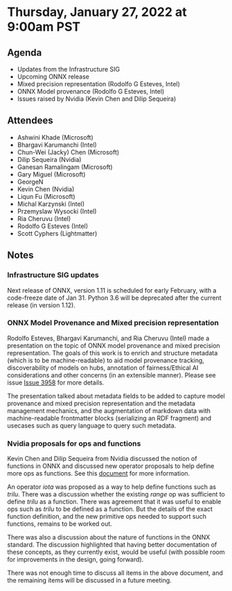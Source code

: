 # Thursday, January 27, 2022 at 9:00am PST

## Agenda

* Updates from the Infrastructure SIG
* Upcoming ONNX release
* Mixed precision representation (Rodolfo G Esteves, Intel)
* ONNX Model provenance (Rodolfo G Esteves, Intel)
* Issues raised by Nvidia (Kevin Chen  and Dilip Sequeira)

## Attendees 

* Ashwini Khade (Microsoft)
* Bhargavi Karumanchi (Intel)
* Chun-Wei (Jacky) Chen (Microsoft)
* Dilip Sequeira (Nvidia)
* Ganesan Ramalingam (Microsoft)
* Gary Miguel (Microsoft)
* GeorgeN
* Kevin Chen (Nvidia)
* Liqun Fu (Microsoft)
* Michal Karzynski (Intel)
* Przemyslaw Wysocki (Intel)
* Ria Cheruvu (Intel)
* Rodolfo G Esteves (Intel)
* Scott Cyphers (Lightmatter) 

## Notes

### Infrastructure SIG updates

Next release of ONNX, version 1.11 is scheduled for early February, with a code-freeze date of Jan 31.
Python 3.6 will be deprecated after the current release (in version 1.12).

### ONNX Model Provenance and Mixed precision representation

Rodolfo Esteves, Bhargavi Karumanchi, and Ria Cheruvu (Intel) made a presentation on the topic of ONNX model provenance and mixed precision representation. The goals of this work is to enrich and structure metadata (which is to be machine-readable) to aid model provenance tracking, discoverability of models on hubs, annotation of fairness/Ethical AI considerations and other concerns (in an extensible manner). Please see issue
[Issue 3958](https://github.com/onnx/onnx/issues/3958) for more details.

The presentation talked about metadata fields to be added to capture model provenance and mixed
precision representation and the metadata management mechanics, and the augmentation of markdown
data with machine-readable frontmatter blocks (serializing an RDF fragment) and usecases such
as query language to query such metadata.

### Nvidia proposals for ops and functions

Kevin Chen and Dilip Sequeira from Nvidia discussed the notion of functions in ONNX and
discussed new operator proposals to help define more ops as functions. See this
[document](https://docs.google.com/document/d/16kpz72EaYd_MQq0dTZlxYXXypPAO6bzomB41stI_g1I) for
more information.

An operator _iota_ was proposed as a way to help define functions such as _trilu_.
There was a discussion whether the existing _range_ op was sufficient
to define _trilu_ as a function. There was agreement that it was useful to enable
ops such as _trilu_ to be defined as a function. But the details of the exact
function definition, and the new primitive ops needed to support such functions,
remains to be worked out.

There was also a discussion about the nature of functions in the ONNX standard.
The discussion highlighted that having better documentation of these concepts,
as they currently exist, would be useful (with possible room for improvements in
the design, going forward).

There was not enough time to discuss all items in the above document, and the remaining
items will be discussed in a future meeting.


